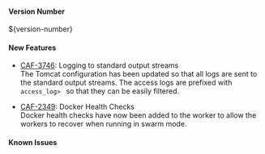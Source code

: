 #### Version Number
${version-number}

#### New Features
 - [CAF-3746](https://jira.autonomy.com/browse/CAF-3746): Logging to standard output streams  
    The Tomcat configuration has been updated so that all logs are sent to the standard output streams. The access logs are prefixed with `access_log> ` so that they can be easily filtered.

 - [CAF-2349](https://jira.autonomy.com/browse/CAF-2349): Docker Health Checks  
    Docker health checks have now been added to the worker to allow the workers to recover when running in swarm mode.

#### Known Issues
